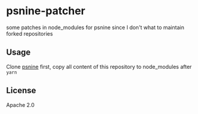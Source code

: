 # psnine-patcher
some patches in node_modules for psnine since I don't what to maintain forked repositories

## Usage
Clone [psnine](https://github.com/smallpath/psnine) first, copy all content of this repository to node_modules after `yarn`

## License
Apache 2.0
